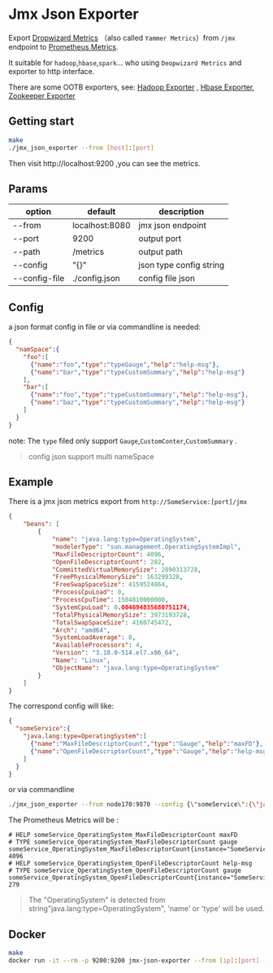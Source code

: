 # Jmx Json Exporter

Export [Dropwizard Metrics](https://github.com/dropwizard/metrics)
（also called `Yammer Metrics`）from `/jmx` endpoint to [Prometheus Metrics](https://github.com/prometheus).

It suitable for `hadoop`,`hbase`,`spark`... who using `Deopwizard Metrics` and exporter to http interface.

There are some OOTB exporters, see: [Hadoop Exporter](/hadoop_exporter) , [Hbase Exporter](/hbase_exporter), [Zookeeper Exporter](/zookeeper_exporter)

## Getting start

```bash
make
./jmx_json_exporter --from [host]:[port]
```

Then visit http://localhost:9200 ,you can see the metrics.

## Params

|option|default|description|
|---|---|---|
|--from|localhost:8080|jmx json endpoint|
|--port|9200|output port|
|--path|/metrics|output path|
|--config|"{}"|json type  config string|
|--config-file|./config.json|config file json|

## Config

a json format config in file or via commandline is needed:
```json
{
  "namSpace":{
    "foo":[
      {"name":"foo","type":"typeGauge","help":"help-msg"},
      {"name":"bar","type":"typeCustomSummary","help":"help-msg"}
    ],
    "bar":[
      {"name":"foo","type":"typeCustomSummary","help":"help-msg"},
      {"name":"baz","type":"typeCustomSummary","help":"help-msg"}
    ]
  }  
}
```

note: The `type` filed only support `Gauge`,`CustomConter`,`CustomSummary` .

> config json support multi nameSpace

## Example
 
There is a jmx json metrics export from `http://SomeService:[port]/jmx`
```json
{
    "beans": [
        {
            "name": "java.lang:type=OperatingSystem",
            "modelerType": "sun.management.OperatingSystemImpl",
            "MaxFileDescriptorCount": 4096,
            "OpenFileDescriptorCount": 282,
            "CommittedVirtualMemorySize": 2890313728,
            "FreePhysicalMemorySize": 163299328,
            "FreeSwapSpaceSize": 4159524864,
            "ProcessCpuLoad": 0,
            "ProcessCpuTime": 1504810000000,
            "SystemCpuLoad": 0.004694835680751174,
            "TotalPhysicalMemorySize": 3973193728,
            "TotalSwapSpaceSize": 4160745472,
            "Arch": "amd64",
            "SystemLoadAverage": 0,
            "AvailableProcessors": 4,
            "Version": "3.10.0-514.el7.x86_64",
            "Name": "Linux",
            "ObjectName": "java.lang:type=OperatingSystem"
        }
    ]
}
```

The correspond config will like:

```json
{
  "someService":{
    "java.lang:type=OperatingSystem":[
      {"name":"MaxFileDescriptorCount","type":"Gauge","help":"maxFD"},
      {"name":"OpenFileDescriptorCount","type":"Gauge","help":"help-msg"}
    ]
  }
}
```

or via commandline

```bash
./jmx_json_exporter --from node170:9870 --config {\"someService\":{\"java.lang:type=OperatingSystem\":[{\"name\":\"MaxFileDescriptorCount\",\"type\":\"Gauge\",\"help\":\"maxFD\"},{\"name\":\"OpenFileDescriptorCount\",\"type\":\"Gauge\",\"help\":\"help-msg\"}]}}
```

The Prometheus Metrics will be :

```text
# HELP someService_OperatingSystem_MaxFileDescriptorCount maxFD
# TYPE someService_OperatingSystem_MaxFileDescriptorCount gauge
someService_OperatingSystem_MaxFileDescriptorCount{instance="SomeService"} 4096
# HELP someService_OperatingSystem_OpenFileDescriptorCount help-msg
# TYPE someService_OperatingSystem_OpenFileDescriptorCount gauge
someService_OperatingSystem_OpenFileDescriptorCount{instance="SomeService"} 279

```

> The "OperatingSystem" is detected from string"java.lang:type=OperatingSystem", 'name' or 'type' will be used.

## Docker

```bash
make
docker run -it --rm -p 9200:9200 jmx-json-exporter --from [ip]:[port] --config {\"someService\":{\"java.lang:type=OperatingSystem\":[{\"name\":\"MaxFileDescriptorCount\",\"type\":\"Gauge\",\"help\":\"maxFD\"},{\"name\":\"OpenFileDescriptorCount\",\"type\":\"Gauge\",\"help\":\"help-msg\"}]}}
```